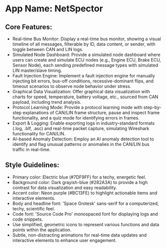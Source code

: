 # **App Name**: NetSpector

## Core Features:

- Real-time Bus Monitor: Display a real-time bus monitor, showing a visual timeline of all messages, filterable by ID, data content, or sender, with toggle between CAN and LIN logs.
- Simulated Node Dashboard: Provide a simulated node dashboard where users can create and simulate ECU nodes (e.g., Engine ECU, Brake ECU, Sensor Node), each sending predefined message types with simulated LIN master/slave timing.
- Fault Injection Engine: Implement a fault injection engine for manually injecting bit errors, bus-off conditions, recessive-dominant flips, and timeout scenarios to observe node behavior under stress.
- Graphical Data Visualization: Offer graphical data visualization with charts for speed, temperature, battery voltage, etc., sourced from CAN payload, including trend analysis.
- Protocol Learning Mode: Provide a protocol learning mode with step-by-step explanations of CAN/LIN frame structure, pause and inspect frame functionality, and a quiz mode for identifying errors in frames.
- Export & Logging: Enable exporting logs in industry-standard formats (.log, .blf, .asc) and real-time packet capture, simulating Wireshark functionality for CAN/LIN.
- AI-based Anomaly Detection: Employ an AI anomaly detection tool to identify and flag unusual patterns or anomalies in the CAN/LIN bus traffic in real-time.

## Style Guidelines:

- Primary color: Electric blue (#7DF9FF) for a techy, energetic feel.
- Background color: Dark grayish-blue (#282A3A) to provide a high contrast for data visualization and easy readability.
- Accent color: Neon purple (#BC13FE) to highlight actionable items and interactive elements.
- Body and headline font: 'Space Grotesk' sans-serif for a computerized, techy, scientific feel.
- Code font: 'Source Code Pro' monospaced font for displaying logs and code snippets.
- Use simplified, geometric icons to represent various functions and data points within the application.
- Subtle, non-distracting animations for real-time data updates and interactive elements to enhance user engagement.